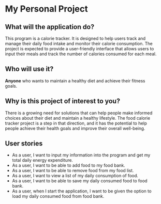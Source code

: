 # My Personal Project

## What will the application do?
This program is a calorie tracker. It is designed to help users track and manage their daily food intake
and monitor their calorie consumption. The project is expected to provide a user-friendly interface that
allows users to input their meals and track the number of calories consumed for each meal.

## Who will use it?
**Anyone** who wants to maintain a healthy diet and achieve their fitness goals.

## Why is this project of interest to you?
There is a growing need for solutions that can help people make informed choices about their diet and
maintain a healthy lifestyle. The food calorie tracker project is a step in that direction, and it has
the potential to help people achieve their health goals and improve their overall well-being.

## User stories
- As a user, I want to input my information into the program and get my total daily energy expenditure.
- As a user, I want to be able to add food to my food bank.
- As a user, I want to be able to remove food from my food list.
- As a user, I want to view a list of my daily consumption of food.
- As a user, I want to be able to save my daily consumed food to food bank.
- As a user, when I start the application, I want to be given the option to load my daily consumed food from food bank.



 